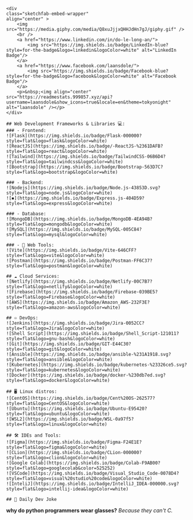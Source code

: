 
    <div 
    class="sketchfab-embed-wrapper" 
    align="center" >
        <img src="https://media.giphy.com/media/Q8xuJjjxQHHJdHn7gJ/giphy.gif" />
        <br />
        <a href="https://www.linkedin.com/in/do-le-long-an/">
            <img src="https://img.shields.io/badge/LinkedIn-blue?style=for-the-badge&logo=linkedin&logoColor=white" alt="LinkedIn Badge"/>
        </a>
        <a href="https://www.facebook.com/laansdole/">
            <img src="https://img.shields.io/badge/Facebook-blue?style=for-the-badge&logo=facebook&logoColor=white" alt="Facebook Badge"/>
        </a>
        <p>&nbsp;<img align="center" src="https://readmestats.999857.xyz/api?username=laansdole&show_icons=true&locale=en&theme=tokyonight" alt="laansdole" /></p>
    </div>

    ## Web Development Frameworks & Libraries 💻:
    ### - Frontend:
    ![Flask](https://img.shields.io/badge/Flask-000000?style=flat&logo=flask&logoColor=white)
    ![ReactJS](https://img.shields.io/badge/-ReactJS-%2361DAFB?style=flat&logo=react&logoColor=white)
    ![Tailwind](https://img.shields.io/badge/TailwindCSS-06B6D4?style=flat&logo=tailwindcss&logoColor=white)
    ![Bootstrap](https://img.shields.io/badge/Bootstrap-563D7C?style=flat&logo=bootstrap&logoColor=white)

    ### - Backend:
    ![Nodejs](https://img.shields.io/badge/Node.js-43853D.svg?style=flat&logo=node.js&logoColor=white)
    ![◾](https://img.shields.io/badge/Express.js-404D59?style=flat&logo=express&logoColor=white)

    ### - Database:
    ![MongoDB](https://img.shields.io/badge/MongoDB-4EA94B?style=flat&logo=mongodb&logoColor=white)
    ![MySQL](https://img.shields.io/badge/MySQL-005C84?style=flat&logo=mysql&logoColor=white)

    ### - 🧰 Web Tools:
    ![Vite](https://img.shields.io/badge/Vite-646CFF?style=flat&logo=vite&logoColor=white)
    ![Postman](https://img.shields.io/badge/Postman-FF6C37?style=flat&logo=postman&logoColor=white)

    ## ☁️ Cloud Services:
    ![Netlify](https://img.shields.io/badge/Netlify-00C7B7?style=flat&logo=netlify&logoColor=white)
    ![Firebase](https://img.shields.io/badge/Firebase-039BE5?style=flat&logo=Firebase&logoColor=white)
    ![AWS](https://img.shields.io/badge/Amazon_AWS-232F3E?style=flat&logo=amazon-aws&logoColor=white)

    ## ♾️ DevOps:
    ![Jenkins](https://img.shields.io/badge/Jira-0052CC?style=flat&logo=Jira&logoColor=white)
    ![Shell Script](https://img.shields.io/badge/Shell_Script-121011?style=flat&logo=gnu-bash&logoColor=white)
    ![Git](https://img.shields.io/badge/GIT-E44C30?style=flat&logo=git&logoColor=white)
    ![Ansible](https://img.shields.io/badge/ansible-%231A1918.svg?style=flat&logo=ansible&logoColor=white)
    ![Kubernetes](https://img.shields.io/badge/kubernetes-%23326ce5.svg?style=flat&logo=kubernetes&logoColor=white)
    ![Docker](https://img.shields.io/badge/docker-%230db7ed.svg?style=flat&logo=docker&logoColor=white)

    ## 🖥️ Linux distros:
    ![CentOS](https://img.shields.io/badge/Cent%20OS-262577?style=flat&logo=CentOS&logoColor=white)
    ![Ubuntu](https://img.shields.io/badge/Ubuntu-E95420?style=flat&logo=ubuntu&logoColor=white)
    ![WSL2](https://img.shields.io/badge/WSL-0a97f5?style=flat&logo=linux&logoColor=white)

    ## 🛠 IDEs and Tools:
    ![Figma](https://img.shields.io/badge/Figma-F24E1E?style=flat&logo=figma&logoColor=white)
    ![CLion](https://img.shields.io/badge/CLion-000000?style=flat&logo=clion&logoColor=white)
    ![Google Colab](https://img.shields.io/badge/Colab-F9AB00?style=flat&logo=googlecolab&color=525252)
    ![VSCode](https://img.shields.io/badge/Visual_Studio_Code-0078D4?style=flat&logo=visual%20studio%20code&logoColor=white)
    ![InteliJ](https://img.shields.io/badge/IntelliJ_IDEA-000000.svg?style=flat&logo=intellij-idea&logoColor=white)

    ## 🤖 Daily Dev Joke 
    

**why do python programmers wear glasses?**
*Because they can't C.*